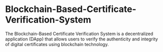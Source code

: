 # Blockchain-Based-Certificate-Verification-System
The Blockchain-Based Certificate Verification System is a decentralized application (DApp) that allows users to verify the authenticity and integrity of digital certificates using blockchain technology.
